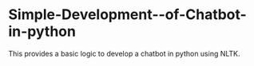 # Simple-Development--of-Chatbot-in-python
This provides a basic logic to develop a chatbot in python using NLTK.
